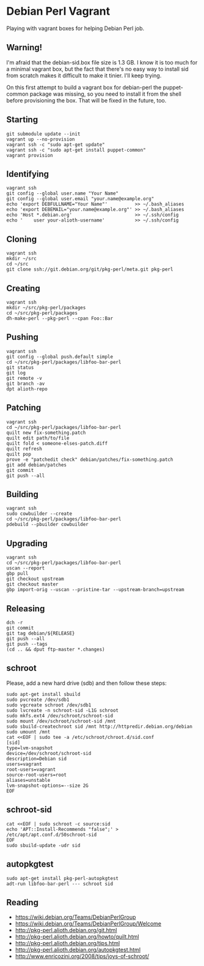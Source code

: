 Debian Perl Vagrant
===================

Playing with vagrant boxes for helping Debian Perl job.

Warning!
--------

I'm afraid that the debian-sid.box file size is 1.3 GB. I know it
is too much for a minimal vagrant box, but the fact that there's
no easy way to install sid from scratch makes it difficult to
make it tinier. I'll keep trying.

On this first attempt to build a vagrant box for debian-perl the
puppet-common package was missing, so you need to install it from
the shell before provisioning the box. That will be fixed in the
future, too.

Starting
--------

    git submodule update --init
    vagrant up --no-provision
    vagrant ssh -c "sudo apt-get update"
    vagrant ssh -c "sudo apt-get install puppet-common"
    vagrant provision

Identifying
-----------

    vagrant ssh
    git config --global user.name "Your Name"
    git config --global user.email "your.name@example.org"
    echo 'export DEBFULLNAME="Your Name"'          >> ~/.bash_aliases
    echo 'export DEBEMAIL="your.name@example.org"' >> ~/.bash_aliases
    echo 'Host *.debian.org'                       >> ~/.ssh/config
    echo '    user your-alioth-username'           >> ~/.ssh/config

Cloning
-------

    vagrant ssh
    mkdir ~/src
    cd ~/src
    git clone ssh://git.debian.org/git/pkg-perl/meta.git pkg-perl

Creating
--------

    vagrant ssh
    mkdir ~/src/pkg-perl/packages
    cd ~/src/pkg-perl/packages
    dh-make-perl --pkg-perl --cpan Foo::Bar

Pushing
-------

    vagrant ssh
    git config --global push.default simple
    cd ~/src/pkg-perl/packages/libfoo-bar-perl
    git status
    git log
    git remote -v
    git branch -av
    dpt alioth-repo

Patching
--------

    vagrant ssh
    cd ~/src/pkg-perl/packages/libfoo-bar-perl
    quilt new fix-something.patch
    quilt edit path/to/file
    quilt fold < someone-elses-patch.diff
    quilt refresh
    quilt pop
    prove -e "patchedit check" debian/patches/fix-something.patch
    git add debian/patches
    git commit
    git push --all

Building
--------

    vagrant ssh
    sudo cowbuilder --create
    cd ~/src/pkg-perl/packages/libfoo-bar-perl
    pdebuild --pbuilder cowbuilder

Upgrading
---------

    vagrant ssh
    cd ~/src/pkg-perl/packages/libfoo-bar-perl
    uscan --report
    gbp pull
    git checkout upstream
    git checkout master
    gbp import-orig --uscan --pristine-tar --upstream-branch=upstream

Releasing
---------

    dch -r
    git commit
    git tag debian/${RELEASE}
    git push --all
    git push --tags
    (cd .. && dput ftp-master *.changes)

schroot
-------

Please, add a new hard drive (sdb) and then follow these steps:

    sudo apt-get install sbuild
    sudo pvcreate /dev/sdb1
    sudo vgcreate schroot /dev/sdb1
    sudo lvcreate -n schroot-sid -L1G schroot
    sudo mkfs.ext4 /dev/schroot/schroot-sid
    sudo mount /dev/schroot/schroot-sid /mnt
    sudo sbuild-createchroot sid /mnt http://httpredir.debian.org/debian
    sudo umount /mnt
    cat <<EOF | sudo tee -a /etc/schroot/chroot.d/sid.conf
    [sid]
    type=lvm-snapshot
    device=/dev/schroot/schroot-sid
    description=Debian sid
    users=vagrant
    root-users=vagrant
    source-root-users=root
    aliases=unstable
    lvm-snapshot-options=--size 2G
    EOF

schroot-sid
-----------

    cat <<EOF | sudo schroot -c source:sid
    echo 'APT::Install-Recommends "false";' > /etc/apt/apt.conf.d/50schroot-sid
    EOF
    sudo sbuild-update -udr sid

autopkgtest
-----------

    sudo apt-get install pkg-perl-autopkgtest
    adt-run libfoo-bar-perl --- schroot sid

Reading
-------

* https://wiki.debian.org/Teams/DebianPerlGroup
* https://wiki.debian.org/Teams/DebianPerlGroup/Welcome
* http://pkg-perl.alioth.debian.org/git.html
* http://pkg-perl.alioth.debian.org/howto/quilt.html
* http://pkg-perl.alioth.debian.org/tips.html
* http://pkg-perl.alioth.debian.org/autopkgtest.html
* http://www.enricozini.org/2008/tips/joys-of-schroot/

